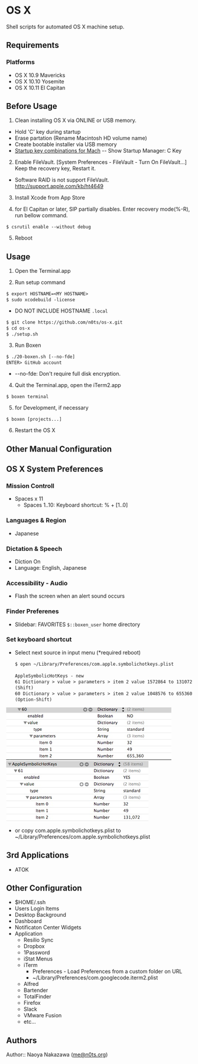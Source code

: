 OS X
===================================
Shell scripts for automated OS X machine setup.


Requirements
------------

### Platforms
- OS X 10.9 Mavericks
- OS X 10.10 Yosemite
- OS X 10.11 El Capitan


Before Usage
-----

1. Clean installing OS X via ONLINE or USB memory.
  - Hold 'C' key during startup
  - Erase partation (Rename Macintosh HD volume name)
  - Create bootable installer via USB memory
  - [Startup key combinations for Mach](https://support.apple.com/en-ap/HT201255)
  -- Show Startup Manager: C Key

2. Enable FileVault. [System Preferences - FileVault - Turn On FileVault...]
  Keep the recovery key, Restart it.
  * Software RAID is not support FileVault.
  http://support.apple.com/kb/ht4649

3. Install Xcode from App Store

4. for El Capitan or later, SIP partially disables. Enter recovery mode(%-R), run bellow command.
  ```
$ csrutil enable --without debug
  ```

5. Reboot


Usage
-----

1. Open the Terminal.app

2. Run setup command
  ```
$ export HOSTNAME=<MY HOSTNAME>
$ sudo xcodebuild -license
  ```
  * DO NOT INCLUDE HOSTNAME `.local`

  ```
$ git clone https://github.com/n0ts/os-x.git
$ cd os-x
$ ./setup.sh
  ```

3. Run Boxen
  ```
$ ./20-boxen.sh [--no-fde]
ENTER> GitHub account
  ```
  - --no-fde: Don't require full disk encryption.

4. Quit the Terminal.app, open the iTerm2.app
  ```
$ boxen terminal
  ```

5. for Development, if necessary
  ```
$ boxen [projects...]
  ```

6. Restart the OS X


Other Manual Configuration
-----

## OS X System Preferences

### Mission Controll

- Spaces x 11
  - Spaces 1..10: Keyboard shortcut: % + [1..0]

### Languages & Region

- Japanese

### Dictation & Speech

- Diction On
- Language: English, Japanese

### Accessibility - Audio

- Flash the screen when an alert sound occurs

### Finder Preferenes

- Slidebar: FAVORITES `$::boxen_user` home directory

### Set keyboard shortcut

- Select next source in input menu (*required reboot)
    ```
  $ open ~/Library/Preferences/com.apple.symbolichotkeys.plist

  AppleSymbolicHotKeys - new
    61 Dictionary > value > parameters > item 2 value 1572864 to 131072 (Shift)
    60 Dictionary > value > parameters > item 2 value 1048576 to 655360 (Option-Shift)
    ```

<img src="images/key_60.jpg">
<img src="images/key_61.jpg">

  - or copy com.apple.symbolichotkeys.plist to ~/Library/Preferences/com.apple.symbolichotkeys.plist


3rd Applications
---

- ATOK


Other Configuration
-----

- $HOME/.ssh
- Users Login Items
- Desktop Background
- Dashboard
- Notificaton Center Widgets
- Application
  - Resilio Sync
  - Dropbox
  - 1Password
  - iStat Menus
  - iTerm
    - Preferences - Load Preferences from a custom folder on URL
    - ~/Library/Preferences/com.googlecode.iterm2.plist
  - Alfred
  - Bartender
  - TotalFinder
  - Firefox
  - Slack
  - VMware Fusion
  - etc...


Authors
-------------------
Author:: Naoya Nakazawa (<me@n0ts.org>)
